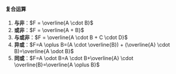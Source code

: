 #### **复合运算**
1. **与非**：$F = \overline{A \cdot B}$
2. **或非**：$F = \overline{A + B}$
3. **与或非**：$F = \overline{A \cdot B + C \cdot D}$
4. **异或**：$F=A \oplus B=(A \cdot \overline{B}) + (\overline{A} \cdot B)=\overline{A \odot B}$
5. **同或**：$F=A \odot B=A \cdot B+\overline{A} \cdot \overline{B}=\overline{A \oplus B}$